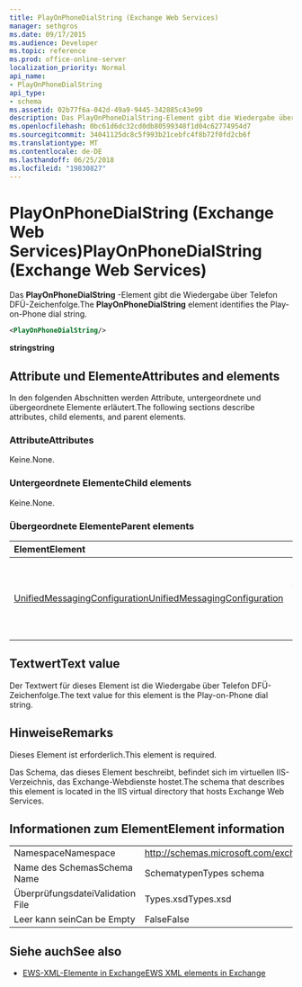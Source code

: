 ```yaml
---
title: PlayOnPhoneDialString (Exchange Web Services)
manager: sethgros
ms.date: 09/17/2015
ms.audience: Developer
ms.topic: reference
ms.prod: office-online-server
localization_priority: Normal
api_name:
- PlayOnPhoneDialString
api_type:
- schema
ms.assetid: 02b77f6a-042d-49a9-9445-342885c43e99
description: Das PlayOnPhoneDialString-Element gibt die Wiedergabe über Telefon DFÜ-Zeichenfolge.
ms.openlocfilehash: 0bc61d6dc32cd0db80599348f1d04c62774954d7
ms.sourcegitcommit: 34041125dc8c5f993b21cebfc4f8b72f0fd2cb6f
ms.translationtype: MT
ms.contentlocale: de-DE
ms.lasthandoff: 06/25/2018
ms.locfileid: "19830827"
---
```

# <a name="playonphonedialstring-exchange-web-services"></a><span data-ttu-id="0fbe9-103">PlayOnPhoneDialString (Exchange Web Services)</span><span class="sxs-lookup"><span data-stu-id="0fbe9-103">PlayOnPhoneDialString (Exchange Web Services)</span></span>

<span data-ttu-id="0fbe9-104">Das **PlayOnPhoneDialString** -Element gibt die Wiedergabe über Telefon DFÜ-Zeichenfolge.</span><span class="sxs-lookup"><span data-stu-id="0fbe9-104">The **PlayOnPhoneDialString** element identifies the Play-on-Phone dial string.</span></span> 
  
```XML
<PlayOnPhoneDialString/>
```

 <span data-ttu-id="0fbe9-105">**string**</span><span class="sxs-lookup"><span data-stu-id="0fbe9-105">**string**</span></span>
## <a name="attributes-and-elements"></a><span data-ttu-id="0fbe9-106">Attribute und Elemente</span><span class="sxs-lookup"><span data-stu-id="0fbe9-106">Attributes and elements</span></span>

<span data-ttu-id="0fbe9-107">In den folgenden Abschnitten werden Attribute, untergeordnete und übergeordnete Elemente erläutert.</span><span class="sxs-lookup"><span data-stu-id="0fbe9-107">The following sections describe attributes, child elements, and parent elements.</span></span>
  
### <a name="attributes"></a><span data-ttu-id="0fbe9-108">Attribute</span><span class="sxs-lookup"><span data-stu-id="0fbe9-108">Attributes</span></span>

<span data-ttu-id="0fbe9-109">Keine.</span><span class="sxs-lookup"><span data-stu-id="0fbe9-109">None.</span></span>
  
### <a name="child-elements"></a><span data-ttu-id="0fbe9-110">Untergeordnete Elemente</span><span class="sxs-lookup"><span data-stu-id="0fbe9-110">Child elements</span></span>

<span data-ttu-id="0fbe9-111">Keine.</span><span class="sxs-lookup"><span data-stu-id="0fbe9-111">None.</span></span>
  
### <a name="parent-elements"></a><span data-ttu-id="0fbe9-112">Übergeordnete Elemente</span><span class="sxs-lookup"><span data-stu-id="0fbe9-112">Parent elements</span></span>

|<span data-ttu-id="0fbe9-113">**Element**</span><span class="sxs-lookup"><span data-stu-id="0fbe9-113">**Element**</span></span>|<span data-ttu-id="0fbe9-114">**Beschreibung**</span><span class="sxs-lookup"><span data-stu-id="0fbe9-114">**Description**</span></span>|
|:-----|:-----|
|[<span data-ttu-id="0fbe9-115">UnifiedMessagingConfiguration</span><span class="sxs-lookup"><span data-stu-id="0fbe9-115">UnifiedMessagingConfiguration</span></span>](unifiedmessagingconfiguration.md) <br/> |<span data-ttu-id="0fbe9-116">Service-Konfigurationsinformationen für die Unified Messaging-Dienst enthält.</span><span class="sxs-lookup"><span data-stu-id="0fbe9-116">Contains service configuration information for the Unified Messaging service.</span></span>  <br/> |
   
## <a name="text-value"></a><span data-ttu-id="0fbe9-117">Textwert</span><span class="sxs-lookup"><span data-stu-id="0fbe9-117">Text value</span></span>

<span data-ttu-id="0fbe9-118">Der Textwert für dieses Element ist die Wiedergabe über Telefon DFÜ-Zeichenfolge.</span><span class="sxs-lookup"><span data-stu-id="0fbe9-118">The text value for this element is the Play-on-Phone dial string.</span></span>
  
## <a name="remarks"></a><span data-ttu-id="0fbe9-119">Hinweise</span><span class="sxs-lookup"><span data-stu-id="0fbe9-119">Remarks</span></span>

<span data-ttu-id="0fbe9-120">Dieses Element ist erforderlich.</span><span class="sxs-lookup"><span data-stu-id="0fbe9-120">This element is required.</span></span>
  
<span data-ttu-id="0fbe9-121">Das Schema, das dieses Element beschreibt, befindet sich im virtuellen IIS-Verzeichnis, das Exchange-Webdienste hostet.</span><span class="sxs-lookup"><span data-stu-id="0fbe9-121">The schema that describes this element is located in the IIS virtual directory that hosts Exchange Web Services.</span></span>
  
## <a name="element-information"></a><span data-ttu-id="0fbe9-122">Informationen zum Element</span><span class="sxs-lookup"><span data-stu-id="0fbe9-122">Element information</span></span>

|||
|:-----|:-----|
|<span data-ttu-id="0fbe9-123">Namespace</span><span class="sxs-lookup"><span data-stu-id="0fbe9-123">Namespace</span></span>  <br/> |http://schemas.microsoft.com/exchange/services/2006/types  <br/> |
|<span data-ttu-id="0fbe9-124">Name des Schemas</span><span class="sxs-lookup"><span data-stu-id="0fbe9-124">Schema Name</span></span>  <br/> |<span data-ttu-id="0fbe9-125">Schematypen</span><span class="sxs-lookup"><span data-stu-id="0fbe9-125">Types schema</span></span>  <br/> |
|<span data-ttu-id="0fbe9-126">Überprüfungsdatei</span><span class="sxs-lookup"><span data-stu-id="0fbe9-126">Validation File</span></span>  <br/> |<span data-ttu-id="0fbe9-127">Types.xsd</span><span class="sxs-lookup"><span data-stu-id="0fbe9-127">Types.xsd</span></span>  <br/> |
|<span data-ttu-id="0fbe9-128">Leer kann sein</span><span class="sxs-lookup"><span data-stu-id="0fbe9-128">Can be Empty</span></span>  <br/> |<span data-ttu-id="0fbe9-129">False</span><span class="sxs-lookup"><span data-stu-id="0fbe9-129">False</span></span>  <br/> |
   
## <a name="see-also"></a><span data-ttu-id="0fbe9-130">Siehe auch</span><span class="sxs-lookup"><span data-stu-id="0fbe9-130">See also</span></span>



- [<span data-ttu-id="0fbe9-131">EWS-XML-Elemente in Exchange</span><span class="sxs-lookup"><span data-stu-id="0fbe9-131">EWS XML elements in Exchange</span></span>](ews-xml-elements-in-exchange.md)


